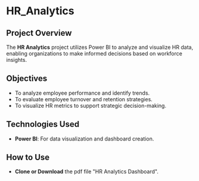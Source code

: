 # HR_Analytics

## Project Overview

The **HR Analytics** project utilizes Power BI to analyze and visualize HR data, enabling organizations to make informed decisions based on workforce insights.

## Objectives

- To analyze employee performance and identify trends.
- To evaluate employee turnover and retention strategies.
- To visualize HR metrics to support strategic decision-making.

## Technologies Used

- **Power BI**: For data visualization and dashboard creation.

## How to Use

- **Clone or Download** the pdf file "HR Analytics Dashboard".
   
